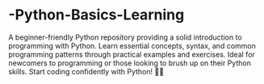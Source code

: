 # -Python-Basics-Learning
A beginner-friendly Python repository providing a solid introduction to programming with Python. Learn essential concepts, syntax, and common programming patterns through practical examples and exercises. Ideal for newcomers to programming or those looking to brush up on their Python skills. Start coding confidently with Python! 🐍✨
